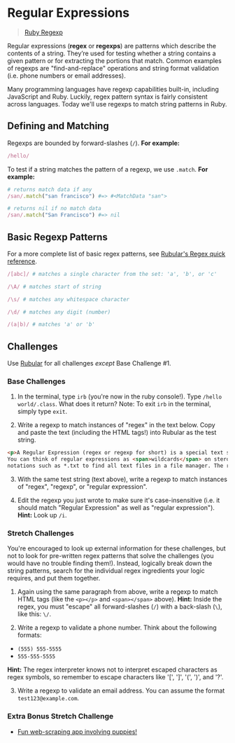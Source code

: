 # Regular Expressions

> <a href="http://ruby-doc.org/core-2.2.0/Regexp.html" target="_blank">Ruby Regexp</a>

Regular expressions (**regex** or **regexps**) are patterns which describe the contents of a string. They’re used for testing whether a string contains a given pattern or for extracting the portions that match. Common examples of regexps are "find-and-replace" operations and string format validation (i.e. phone numbers or email addresses).

Many programming languages have regexp capabilities built-in, including JavaScript and Ruby. Luckily, regex pattern syntax is fairly consistent across languages. Today we'll use regexps to match string patterns in Ruby.

## Defining and Matching

Regexps are bounded by forward-slashes (`/`). **For example:**

```ruby
/hello/   
```

To test if a string matches the pattern of a regexp, we use `.match`. **For example:**

```ruby
# returns match data if any
/san/.match("san francisco") #=> #<MatchData "san">

# returns nil if no match data
/san/.match("San Francisco") #=> nil
```

## Basic Regexp Patterns

For a more complete list of basic regex patterns, see <a href="http://rubular.com" target="_blank">Rubular's Regex quick reference</a>.

```ruby
/[abc]/ # matches a single character from the set: 'a', 'b', or 'c'

/\A/ # matches start of string

/\s/ # matches any whitespace character

/\d/ # matches any digit (number)

/(a|b)/ # matches 'a' or 'b'
```

## Challenges

Use <a href="http://rubular.com" target="_blank">Rubular</a> for all challenges *except* Base Challenge #1.

### Base Challenges
1. In the terminal, type `irb` (you're now in the ruby console!). Type `/hello world/.class`. What does it return? Note: To exit `irb` in the terminal, simply type `exit`.

2. Write a regexp to match instances of "regex" in the text below. Copy and paste the text (including the HTML tags!) into Rubular as the test string.

  ```html
  <p>A Regular Expression (regex or regexp for short) is a special text string for describing a search pattern.
  You can think of regular expressions as <span>wildcards</span> on steroids. You are probably familiar with wildcard
  notations such as *.txt to find all text files in a file manager. The regex equivalent is <span>\.txt\</span></p>
  ```

3. With the same test string (text above), write a regexp to match instances of "regex", "regexp", or "regular expression".

4. Edit the regexp you just wrote to make sure it's case-insensitive (i.e. it should match "Regular Expression" as well as "regular expression"). **Hint:** Look up `/i`.

### Stretch Challenges

You're encouraged to look up external information for these challenges, but not to look for pre-written regex patterns that solve the challenges (you would have no trouble finding them!).  Instead, logically break down the string patterns, search for the individual regex ingredients your logic requires, and put them together.

1. Again using the same paragraph from above, write a regexp to match HTML tags (like the `<p></p>` and `<span></span>` above). **Hint:** Inside the regex, you must "escape" all forward-slashes (`/`) with a back-slash (`\`), like this: `\/`.  

2. Write a regexp to validate a phone number. Think about the following formats:  
  * `(555) 555-5555`
  * `555-555-5555`
   
   **Hint:** The regex interpreter knows not to interpret escaped characters as regex symbols, so remember to escape characters like '[', ']', '(', ')', and '?'.

3. Write a regexp to validate an email address. You can assume the format `test123@example.com`.

### Extra Bonus Stretch Challenge

* <a href="https://github.com/sf-wdi-19-20/w6_regex_craigslist_app" target="_blank">Fun web-scraping app involving puppies!</a>
